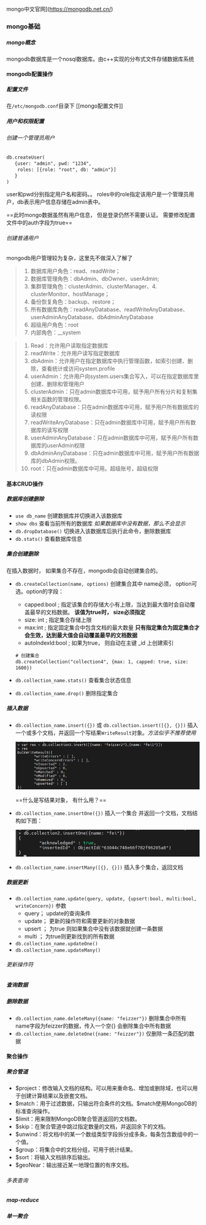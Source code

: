 mongo中文官网](https://mongodb.net.cn/)

### mongo基础

##### mongo概念

mongodb数据库是一个nosql数据库。由c++实现的分布式文件存储数据库系统

#### mongodb配置操作

##### 配置文件

在`/etc/mongodb.conf`目录下  [[mongo配置文件]]

##### 用户和权限配置

###### 创建一个管理员用户

```shell
db.createUser(
   {user: "admin", pwd: "1234",
    roles: [{role: "root", db: "admin"}]
   }
)
```

user和pwd分别指定用户名和密码。。 roles中的role指定该用户是一个管理员用户，db表示用户信息存储在admin表中。

==此时mongo数据虽然有用户信息， 但是登录仍然不需要认证。 需要修改配置文件中的auth字段为true==

###### 创建普通用户

mongodb用户管理较为复杂，这里先不做深入了解了

> 1. 数据库用户角色：read、readWrite；
> 2. 数据库管理角色：dbAdmin、dbOwner、userAdmin;
> 3. 集群管理角色：clusterAdmin、clusterManager、4. clusterMonitor、hostManage；
> 4. 备份恢复角色：backup、restore；
> 5. 所有数据库角色：readAnyDatabase、readWriteAnyDatabase、userAdminAnyDatabase、dbAdminAnyDatabase
> 6. 超级用户角色：root
> 7. 内部角色：__system

> 1. Read：允许用户读取指定数据库
> 2. readWrite：允许用户读写指定数据库
> 3. dbAdmin：允许用户在指定数据库中执行管理函数，如索引创建、删除，查看统计或访问system.profile
> 4. userAdmin：允许用户向system.users集合写入，可以在指定数据库里创建、删除和管理用户
> 5. clusterAdmin：只在admin数据库中可用，赋予用户所有分片和复制集相关函数的管理权限。
> 6. readAnyDatabase：只在admin数据库中可用，赋予用户所有数据库的读权限
> 7. readWriteAnyDatabase：只在admin数据库中可用，赋予用户所有数据库的读写权限
> 8. userAdminAnyDatabase：只在admin数据库中可用，赋予用户所有数据库的userAdmin权限
> 9. dbAdminAnyDatabase：只在admin数据库中可用，赋予用户所有数据库的dbAdmin权限。
> 10. root：只在admin数据库中可用。超级账号，超级权限

#### 基本CRUD操作

##### 数据库创建删除

- `use db_name` 创建数据库并切换进入该数据库
- `show dbs`  查看当前所有的数据库 *如果数据库中没有数据，那么不会显示*
- `db.dropDatabase()`  切换进入该数据库后执行此命令，删除数据库
- `db.stats()` 查看数据库信息

##### 集合创建删除

在插入数据时， 如果集合不存在，mongodb会自动创建集合的。

- `db.createCollection(name, options)`   创建集合其中 name必须， option可选。option的字段：

  - capped:bool ;   指定该集合的存储大小有上限，当达到最大值时会自动覆盖最早的文档数据。 **该值为true时， size必须指定**
  - size: int  ;   指定集合存储上限
  - max:int  ;   指定固定集合中包含文档的最大数量  **只有指定集合为固定集合才会生效，达到最大值会自动覆盖最早的文档数据**
  - autoIndexId:bool  ;  如果为true， 则自动在主键 _id 上创建索引

  ```shell
  # 创建集合
  db.createCollection("collection4", {max: 1, capped: true, size: 1600})
  ```

- `db.collection_name.stats()`  查看集合状态信息

- `db.collection_name.drop()`   删除指定集合

##### 插入数据

- `db.collection_name.insert({})` 或 `db.collection.insert([{}, {}])`   插入一个或多个文档，并返回一个写结果`WriteResult`对象。*方法似乎不推荐使用*

  ![image-20220823113921646](mongo基础.assets/image-20220823113921646.png) 

  ==什么是写结果对象， 有什么用？==

- `db.collection_name.insertOne({})` 插入一个集合 并返回一个文档，文档结构如下图：

  ![image-20220823114304427](mongo基础.assets/image-20220823114304427.png) 

- `db.collection_name.insertMany([{}, {}])` 插入多个集合，返回文档

##### 数据更新

- `db.collection_name.update(query, update, {upsert:bool, multi:bool, writeConcern})`  参数
  - query； update的查询条件
  - update；  更新的操作符和需要更新的对象数据
  - upsert ； 为true 则如果集合中没有该数据就创建一条数据
  - multi ； 为true则更新找到的所有数据
- `db.collection_name.updateOne()`
- `db.collection_name.updateMany()`

###### 更新操作符



##### 查询数据

##### 删除数据

- `db.collection_name.deleteMany({name: "feizzer"})`  删除集合中所有name字段为feizzer的数据，传入一个空{} 会删除集合中所有数据
- `db.collection_name.deleteOne({name: "feizzer"})`    仅删除一条匹配的数据



#### **聚合操作**

##### 聚合管道

- \$project：修改输入文档的结构。可以用来重命名、增加或删除域，也可以用于创建计算结果以及嵌套文档。
- \$match：用于过滤数据，只输出符合条件的文档。\$match使用MongoDB的标准查询操作。
- \$limit：用来限制MongoDB聚合管道返回的文档数。
- \$skip：在聚合管道中跳过指定数量的文档，并返回余下的文档。
- \$unwind：将文档中的某一个数组类型字段拆分成多条，每条包含数组中的一个值。
- \$group：将集合中的文档分组，可用于统计结果。
- \$sort：将输入文档排序后输出。
- \$geoNear：输出接近某一地理位置的有序文档。

###### 多表查询



##### map-reduce



##### 单一聚合



